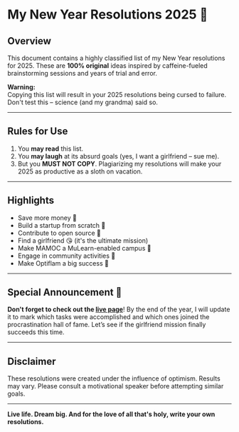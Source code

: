 # My New Year Resolutions 2025 🎉

## Overview
This document contains a highly classified list of my New Year resolutions for 2025. These are **100% original** ideas inspired by caffeine-fueled brainstorming sessions and years of trial and error.

**Warning:**  
Copying this list will result in your 2025 resolutions being cursed to failure. Don't test this – science (and my grandma) said so.

---

## Rules for Use
1. You **may read** this list.
2. You **may laugh** at its absurd goals (yes, I want a girlfriend – sue me).
3. But you **MUST NOT COPY**. Plagiarizing my resolutions will make your 2025 as productive as a sloth on vacation.

---

## Highlights
- Save more money 🤑
- Build a startup from scratch 🚀
- Contribute to open source 🐧
- Find a girlfriend 😘 (it's the ultimate mission)
- Make MAMOC a MuLearn-enabled campus 🌟
- Engage in community activities 🤝
- Make Optiflam a big success 💼

---

## Special Announcement 📢
**Don't forget to check out the [live page](#)**! By the end of the year, I will update it to mark which tasks were accomplished and which ones joined the procrastination hall of fame. Let’s see if the girlfriend mission finally succeeds this time.  

---

## Disclaimer
These resolutions were created under the influence of optimism. Results may vary. Please consult a motivational speaker before attempting similar goals.

---

**Live life. Dream big. And for the love of all that's holy, write your own resolutions.**
